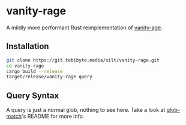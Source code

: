 # vanity-rage

A mildly more performant Rust reimplementation of [vanity-age](https://github.com/6e6f61/vanity-age).


## Installation

```sh
git clone https://git.tebibyte.media/silt/vanity-rage.git
cd vanity-rage
cargo build --release
target/release/vanity-rage query
```


## Query Syntax

A query is just a normal glob, nothing to see here. Take a look at [glob-match](https://github.com/devongovett/glob-match)'s README for more info.
